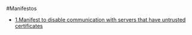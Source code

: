 #Manifestos
- [1.Manifest to disable communication with servers that have untrusted certificates](https://github.com/E-404/Manifestos/blob/master/1.md)
